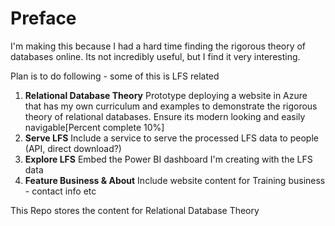 # Preface

I'm making this because I had a hard time finding the rigorous theory of databases online. Its not incredibly useful, but I find it very interesting.

Plan is to do following - some of this is LFS related 

1. **Relational Database Theory** Prototype deploying a website in Azure that has my own curriculum and examples to demonstrate the rigorous theory of relational databases. Ensure its modern looking and easily navigable[Percent complete 10%]
1. **Serve LFS** Include a service to serve the processed LFS data to people (API, direct download?)
1. **Explore LFS** Embed the Power BI dashboard I'm creating with the LFS data
1. **Feature Business & About** Include website content for Training business - contact info etc

This Repo stores the content for Relational Database Theory